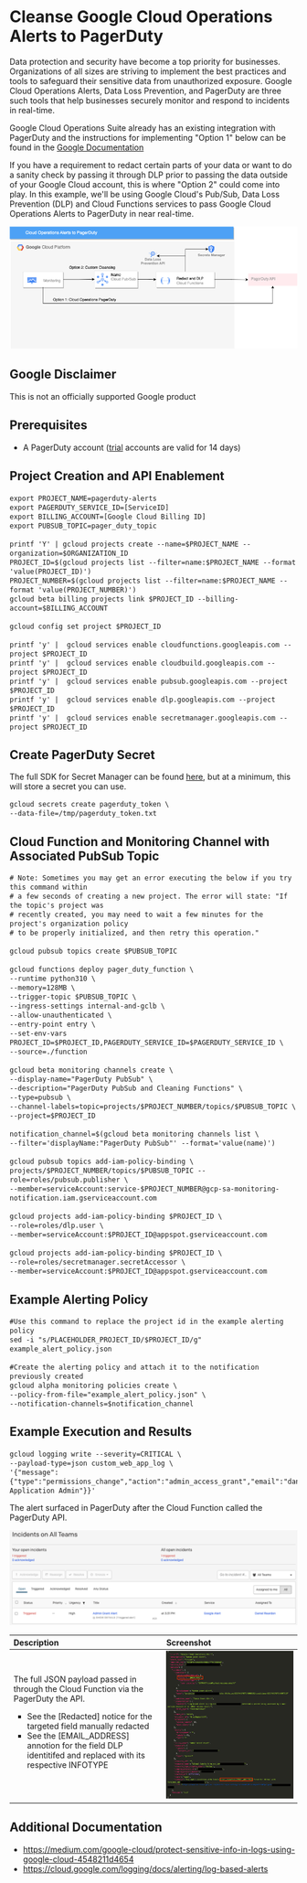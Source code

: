 # Cleanse Google Cloud Operations Alerts to PagerDuty
Data protection and security have become a top priority for businesses. Organizations of all sizes are striving to implement the best practices and tools to safeguard their sensitive data from unauthorized exposure. Google Cloud Operations Alerts, Data Loss Prevention, and PagerDuty are three such tools that help businesses securely monitor and respond to incidents in real-time. 

Google Cloud Operations Suite already has an existing integration with PagerDuty and the instructions for implementing "Option 1" below can be found in the [Google Documentation](https://cloud.google.com/monitoring/support/notification-options#pagerduty)

If you have a requirement to redact certain parts of your data or want to do a sanity check by passing it through DLP prior to passing the data outside of your Google Cloud account, this is where "Option 2" could come into play. In this example, we'll be using Google Cloud's Pub/Sub, Data Loss Prevention (DLP) and Cloud Functions services to pass Google Cloud Operations Alerts to PagerDuty in near real-time.

![Detailed Pager Duty Alert](images/cloud_ops_to_pagerduty.png)

## Google Disclaimer
This is not an officially supported Google product

## Prerequisites
* A PagerDuty account ([trial](https://www.pagerduty.com/sign-up/) accounts are valid for 14 days)

## Project Creation and API Enablement
```
export PROJECT_NAME=pagerduty-alerts
export PAGERDUTY_SERVICE_ID=[ServiceID]
export BILLING_ACCOUNT=[Google Cloud Billing ID]
export PUBSUB_TOPIC=pager_duty_topic

printf 'Y' | gcloud projects create --name=$PROJECT_NAME --organization=$ORGANIZATION_ID
PROJECT_ID=$(gcloud projects list --filter=name:$PROJECT_NAME --format 'value(PROJECT_ID)')
PROJECT_NUMBER=$(gcloud projects list --filter=name:$PROJECT_NAME --format 'value(PROJECT_NUMBER)')
gcloud beta billing projects link $PROJECT_ID --billing-account=$BILLING_ACCOUNT

gcloud config set project $PROJECT_ID

printf 'y' |  gcloud services enable cloudfunctions.googleapis.com --project $PROJECT_ID
printf 'y' |  gcloud services enable cloudbuild.googleapis.com --project $PROJECT_ID
printf 'y' |  gcloud services enable pubsub.googleapis.com --project $PROJECT_ID
printf 'y' |  gcloud services enable dlp.googleapis.com --project $PROJECT_ID
printf 'y' |  gcloud services enable secretmanager.googleapis.com --project $PROJECT_ID
```

## Create PagerDuty Secret
The full SDK for Secret Manager can be found [here](https://cloud.google.com/sdk/gcloud/reference/scheduler), but at a minimum, this will store a secret you can use.
```
gcloud secrets create pagerduty_token \
--data-file=/tmp/pagerduty_token.txt
```

## Cloud Function and Monitoring Channel with Associated PubSub Topic
```
# Note: Sometimes you may get an error executing the below if you try this command within 
# a few seconds of creating a new project. The error will state: "If the topic's project was 
# recently created, you may need to wait a few minutes for the project's organization policy 
# to be properly initialized, and then retry this operation."

gcloud pubsub topics create $PUBSUB_TOPIC

gcloud functions deploy pager_duty_function \
--runtime python310 \
--memory=128MB \
--trigger-topic $PUBSUB_TOPIC \
--ingress-settings internal-and-gclb \
--allow-unauthenticated \
--entry-point entry \
--set-env-vars PROJECT_ID=$PROJECT_ID,PAGERDUTY_SERVICE_ID=$PAGERDUTY_SERVICE_ID \
--source=./function

gcloud beta monitoring channels create \
--display-name="PagerDuty PubSub" \
--description="PagerDuty PubSub and Cleaning Functions" \
--type=pubsub \
--channel-labels=topic=projects/$PROJECT_NUMBER/topics/$PUBSUB_TOPIC \
--project=$PROJECT_ID

notification_channel=$(gcloud beta monitoring channels list \
--filter='displayName:"PagerDuty PubSub"' --format='value(name)')

gcloud pubsub topics add-iam-policy-binding \
projects/$PROJECT_NUMBER/topics/$PUBSUB_TOPIC --role=roles/pubsub.publisher \
--member=serviceAccount:service-$PROJECT_NUMBER@gcp-sa-monitoring-notification.iam.gserviceaccount.com
 
gcloud projects add-iam-policy-binding $PROJECT_ID \
--role=roles/dlp.user \
--member=serviceAccount:$PROJECT_ID@appspot.gserviceaccount.com

gcloud projects add-iam-policy-binding $PROJECT_ID \
--role=roles/secretmanager.secretAccessor \
--member=serviceAccount:$PROJECT_ID@appspot.gserviceaccount.com
```

## Example Alerting Policy	
```
#Use this command to replace the project id in the example alerting policy
sed -i "s/PLACEHOLDER_PROJECT_ID/$PROJECT_ID/g" example_alert_policy.json 

#Create the alerting policy and attach it to the notification previously created
gcloud alpha monitoring policies create \
--policy-from-file="example_alert_policy.json" \
--notification-channels=$notification_channel
```

## Example Execution and Results
```
gcloud logging write --severity=CRITICAL \
--payload-type=json custom_web_app_log \
'{"message":{"type":"permissions_change","action":"admin_access_grant","email":"danreardon@gmail.com","role":"Web Application Admin"}}'
```
The alert surfaced in PagerDuty after the Cloud Function called the PagerDuty API.

![Detailed Pager Duty Alert](images/pagerduty_alert_summary.png)

| Description        | Screenshot          |
|:------------- |:-------------|
| The full JSON payload passed in through the Cloud Function via the PagerDuty the API.<ul type="square"><li>See the [Redacted] notice for the targeted field manually redacted</li><li>See the [EMAIL_ADDRESS] annotion for the field DLP identitifed and replaced with its respective INFOTYPE</li></ul>| ![Detailed Pager Duty Alert](images/pagerduty_alert_detail.png) | 

## Additional Documentation
* https://medium.com/google-cloud/protect-sensitive-info-in-logs-using-google-cloud-4548211d4654
* https://cloud.google.com/logging/docs/alerting/log-based-alerts
